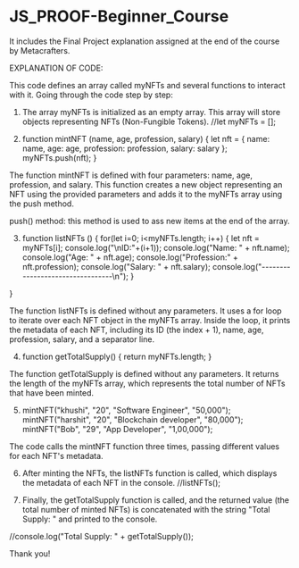 # JS_PROOF-Beginner_Course
It includes the Final Project explanation assigned at the end of the course by Metacrafters.

EXPLANATION OF CODE:

This code defines an array called myNFTs and several functions to interact with it. Going  through the code step by step:

1. The array myNFTs is initialized as an empty array. This array will store objects representing NFTs (Non-Fungible Tokens). //let myNFTs = [];

2. function mintNFT (name, age, profession, salary) {
    let nft = 
    {
        name: name,
        age: age,
        profession: profession,
        salary: salary
    };
    myNFTs.push(nft);
}

The function mintNFT is defined with four parameters: name, age, profession, and salary. This function creates a new object representing an NFT using the provided parameters and adds it to the myNFTs array using the push method.

push() method: this method is used to ass new items at the end of the array.

3. function listNFTs () {
    for(let i=0; i<myNFTs.length; i++)
    {
        let nft = myNFTs[i];
        console.log("\nID:"+(i+1));
        console.log("Name: " + nft.name);
        console.log("Age: " + nft.age);
        console.log("Profession:" + nft.profession);
        console.log("Salary: " + nft.salary);
        console.log("---------------------------------\n");
    }

}

The function listNFTs is defined without any parameters. It uses a for loop to iterate over each NFT object in the myNFTs array. Inside the loop, it prints the metadata of each NFT, including its ID (the index + 1), name, age, profession, salary, and a separator line.

4. function getTotalSupply() {
    return myNFTs.length;
}

The function getTotalSupply is defined without any parameters. It returns the length of the myNFTs array, which represents the total number of NFTs that have been minted.

5. mintNFT("khushi", "20", "Software Engineer", "50,000");
mintNFT("harshit", "20", "Blockchain developer", "80,000");
mintNFT("Bob", "29", "App Developer", "1,00,000");

The code calls the mintNFT function three times, passing different values for each NFT's metadata.

6. After minting the NFTs, the listNFTs function is called, which displays the metadata of each NFT in the console. //listNFTs();

7. Finally, the getTotalSupply function is called, and the returned value (the total number of minted NFTs) is concatenated with the string "Total Supply: " and printed to the console.

//console.log("Total Supply: " + getTotalSupply());

Thank you!
